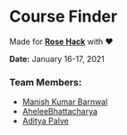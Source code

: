 # Course Finder

Made for **[Rose Hack](https://rosehack.com/)** with ❤️

**Date:** January 16-17, 2021

### Team Members:
- [Manish Kumar Barnwal](https://github.com/imanishbarnwal)
- [AheleeBhattacharya](https://github.com/AheleeBhattacharya)
- [Aditya Palve](https://github.com/ThanoS-max)
